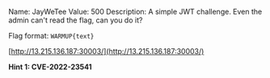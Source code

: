 Name: JayWeTee
Value: 500
Description: A simple JWT challenge. Even the admin can't read the flag, can you do it?

Flag format: `WARMUP{text}`

[http://13.215.136.187:30003/](http://13.215.136.187:30003/)

**Hint 1: CVE-2022-23541**
